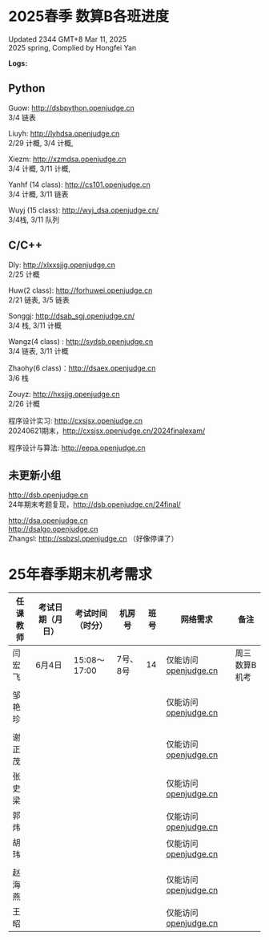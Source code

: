 # 2025春季 数算B各班进度

Updated 2344 GMT+8 Mar 11, 2025  
2025 spring, Complied by Hongfei Yan



**Logs:**




## Python
Guow: http://dsbpython.openjudge.cn  
3/4 链表

Liuyh: http://lyhdsa.openjudge.cn  
2/29 计概, 3/4 计概, 

Xiezm: http://xzmdsa.openjudge.cn   
3/4 计概, 3/11 计概,

Yanhf (14 class): http://cs101.openjudge.cn  
3/4 计概, 3/11 链表

Wuyj (15 class): http://wyj_dsa.openjudge.cn/  
3/4栈, 3/11 队列


## C/C++
Dly: http://xlxxsjjg.openjudge.cn  
2/25 计概

Huw(2 class): http://forhuwei.openjudge.cn   
2/21 链表, 3/5 链表

Songgj: http://dsab_sgj.openjudge.cn/  
3/4 栈, 3/11 计概

Wangz(4 class) :  http://sydsb.openjudge.cn  
3/4 链表, 3/11 计概

Zhaohy(6 class)：http://dsaex.openjudge.cn  
3/6 栈

Zouyz: http://hxsjjg.openjudge.cn   
2/26 计概

程序设计实习: http://cxsjsx.openjudge.cn  
20240621期末，http://cxsjsx.openjudge.cn/2024finalexam/

程序设计与算法: http://eepa.openjudge.cn


## 未更新小组
http://dsb.openjudge.cn  
​	24年期末考题复现，http://dsb.openjudge.cn/24final/

http://dsa.openjudge.cn  
http://dsalgo.openjudge.cn  
Zhangsl: http://ssbzsl.openjudge.cn   （好像停课了）



# 25年春季期末机考需求

| 任课教师 | 考试日期（月日） | 考试时间（时分） | 机房号   | 班号 | 网络需求                                    | 备注          |
| -------- | ---------------- | ---------------- | -------- | ---- | ------------------------------------------- | ------------- |
| 闫宏飞   | 6月4日           | 15:08～17:00     | 7号、8号 | 14   | 仅能访问[openjudge.cn](http://openjudge.cn) | 周三数算B机考 |
|          |                  |                  |          |      |                                             |               |
| 邹艳珍   |                  |                  |          |      | 仅能访问[openjudge.cn](http://openjudge.cn) |               |
|          |                  |                  |          |      |                                             |               |
| 谢正茂   |                  |                  |          |      | 仅能访问[openjudge.cn](http://openjudge.cn) |               |
| 张史梁   |                  |                  |          |      | 仅能访问[openjudge.cn](http://openjudge.cn) |               |
| 郭炜     |                  |                  |          |      | 仅能访问[openjudge.cn](http://openjudge.cn) |               |
| 胡玮     |                  |                  |          |      | 仅能访问[openjudge.cn](http://openjudge.cn) |               |
|          |                  |                  |          |      |                                             |               |
| 赵海燕   |                  |                  |          |      | 仅能访问[openjudge.cn](http://openjudge.cn) |               |
| 王昭     |                  |                  |          |      | 仅能访问[openjudge.cn](http://openjudge.cn) |               |
